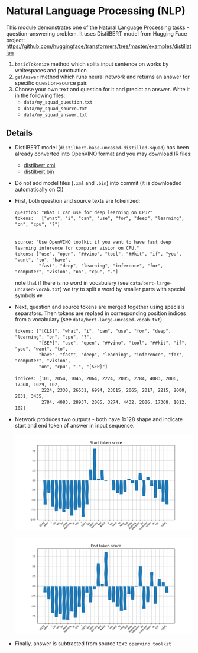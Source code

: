# Natural Language Processing (NLP)

This module demonstrates one of the Natural Language Processing tasks - question-answering problem.
It uses DistilBERT model from Hugging Face project: https://github.com/huggingface/transformers/tree/master/examples/distillation

1. `basicTokenize` method which splits input sentence on works by whitespaces and punctuation
2. `getAnswer` method which runs neural network and returns an answer for specific question-source pair.
3. Choose your own text and question for it and precict an answer. Write it in the following files:
    * `data/my_squad_question.txt`
    * `data/my_squad_source.txt`
    * `data/my_squad_answer.txt`

## Details

* DistilBERT model (`distilbert-base-uncased-distilled-squad`) has been already converted
into OpenVINO format and you may download IR files:

  * [distilbert.xml](https://mega.nz/#!IZE0iYaT!XR9MdIy7B4EqVKOiiHppmliRf6E4ov_rtKs18wmyx3I)
  * [distilbert.bin](https://mega.nz/#!lAEwmKKS!1uNNTyrBkROtYjJMeUB6bEMpppwud2TsRVokOvVR09s)

* Do not add model files (`.xml` and `.bin`) into commit (it is downloaded automatically on CI)

* First, both question and source texts are tokenized:
    ```
    question: "What I can use for deep learning on CPU?"
    tokens:   ["what", "i", "can", "use", "for", "deep", "learning", "on", "cpu", "?"]


    source: "Use OpenVINO toolkit if you want to have fast deep learning inference for computer vision on CPU."
    tokens: ["use", "open", "##vino", "tool", "##kit", "if", "you", "want", "to", "have",
             "fast", "deep", "learning", "inference", "for", "computer", "vision", "on", "cpu", "."]
    ```

    note that if there is no word in vocabulary (see `data/bert-large-uncased-vocab.txt`) we try
    to split a word by smaller parts with special symbols `##`.

* Next, question and source tokens are merged together using specials separators.
Then tokens are replaed in corresponding position indices from a vocabulary (see `data/bert-large-uncased-vocab.txt`)

    ```
    tokens: ["[CLS]", "what", "i", "can", "use", "for", "deep", "learning", "on", "cpu", "?",
             "[SEP]", "use", "open", "##vino", "tool", "##kit", "if", "you", "want", "to",
             "have", "fast", "deep", "learning", "inference", "for", "computer", "vision",
             "on", "cpu", ".", "[SEP]"]

    indices: [101, 2054, 1045, 2064, 2224, 2005, 2784, 4083, 2006, 17368, 1029, 102,
              2224, 2330, 26531, 6994, 23615, 2065, 2017, 2215, 2000, 2031, 3435,
              2784, 4083, 28937, 2005, 3274, 4432, 2006, 17368, 1012, 102]
    ```

* Network produces two outputs - both have 1x128 shape and indicate start and end token of answer in input sequence.

    ![start](../../data/squad_start.png)

    ![end](../../data/squad_end.png)

* Finally, answer is subtracted from source text: `openvino toolkit`
